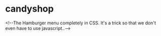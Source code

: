 # candyshop
&lt;!--The Hamburger menu completely in CSS. It's a trick so that we don't even have to use javascript..-->

